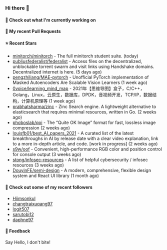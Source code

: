 ### Hi there 👋

#### 👷 Check out what I'm currently working on

#### 🔨 My recent Pull Requests


#### ⭐ Recent Stars

- [minitorch/minitorch](https://github.com/minitorch/minitorch) - The full minitorch student suite.  (today)
- [publiusfederalist/federalist](https://github.com/publiusfederalist/federalist) - Access files on the decentralized, unblockable torrent swarm and visit links using Handshake domains.  Decentralized internet is here. (5 days ago)
- [pengzhiliang/MAE-pytorch](https://github.com/pengzhiliang/MAE-pytorch) - Unofficial PyTorch implementation of Masked Autoencoders Are Scalable Vision Learners (1 week ago)
- [0voice/learning_mind_map](https://github.com/0voice/learning_mind_map) - 2021年【思维导图】盒子，C/C&#43;&#43;，Golang，Linux，云原生，数据库，DPDK，音视频开发，TCP/IP，数据结构，计算机原理等 (1 week ago)
- [prabhatsharma/zinc](https://github.com/prabhatsharma/zinc) - Zinc Search engine. A lightweight alternative to elasticsearch that requires minimal resources, written in Go. (2 weeks ago)
- [phoboslab/qoi](https://github.com/phoboslab/qoi) - The “Quite OK Image” format for fast, lossless image compression (2 weeks ago)
- [louisfb01/best_AI_papers_2021](https://github.com/louisfb01/best_AI_papers_2021) - A  curated list of the latest breakthroughs in AI by release date with a clear video explanation, link to a more in-depth article, and code. [work in progress] (2 weeks ago)
- [s9w/oof](https://github.com/s9w/oof) - Convenient, high-performance RGB color and position control for console output (3 weeks ago)
- [stong/infosec-resources](https://github.com/stong/infosec-resources) - A list of helpful cybersecurity / infosec resources (3 weeks ago)
- [DouyinFE/semi-design](https://github.com/DouyinFE/semi-design) - A modern, comprehensive, flexible design system and React UI library (1 month ago)

#### 👯 Check out some of my recent followers

- [Hiimsonkul](https://github.com/Hiimsonkul)
- [changtraixuqang97](https://github.com/changtraixuqang97)
- [logit507](https://github.com/logit507)
- [sarutobi12](https://github.com/sarutobi12)
- [daphne97](https://github.com/daphne97)

#### 💬 Feedback

Say Hello, I don't bite!